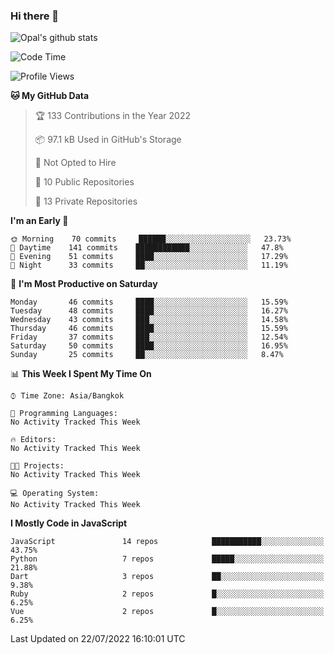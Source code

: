 ### Hi there 👋

![Opal's github stats](https://github-readme-stats.vercel.app/api?username=coolkidneversleep&count_private=true&show_icons=true&theme=radical)


<!--START_SECTION:waka-->
![Code Time](http://img.shields.io/badge/Code%20Time-0%20secs-blue)

![Profile Views](http://img.shields.io/badge/Profile%20Views-0-blue)

**🐱 My GitHub Data** 

> 🏆 133 Contributions in the Year 2022
 > 
> 📦 97.1 kB Used in GitHub's Storage 
 > 
> 🚫 Not Opted to Hire
 > 
> 📜 10 Public Repositories 
 > 
> 🔑 13 Private Repositories  
 > 
**I'm an Early 🐤** 

```text
🌞 Morning    70 commits     ██████░░░░░░░░░░░░░░░░░░░   23.73% 
🌆 Daytime    141 commits    ████████████░░░░░░░░░░░░░   47.8% 
🌃 Evening    51 commits     ████░░░░░░░░░░░░░░░░░░░░░   17.29% 
🌙 Night      33 commits     ██░░░░░░░░░░░░░░░░░░░░░░░   11.19%

```
📅 **I'm Most Productive on Saturday** 

```text
Monday       46 commits     ████░░░░░░░░░░░░░░░░░░░░░   15.59% 
Tuesday      48 commits     ████░░░░░░░░░░░░░░░░░░░░░   16.27% 
Wednesday    43 commits     ███░░░░░░░░░░░░░░░░░░░░░░   14.58% 
Thursday     46 commits     ████░░░░░░░░░░░░░░░░░░░░░   15.59% 
Friday       37 commits     ███░░░░░░░░░░░░░░░░░░░░░░   12.54% 
Saturday     50 commits     ████░░░░░░░░░░░░░░░░░░░░░   16.95% 
Sunday       25 commits     ██░░░░░░░░░░░░░░░░░░░░░░░   8.47%

```


📊 **This Week I Spent My Time On** 

```text
⌚︎ Time Zone: Asia/Bangkok

💬 Programming Languages: 
No Activity Tracked This Week

🔥 Editors: 
No Activity Tracked This Week

🐱‍💻 Projects: 
No Activity Tracked This Week

💻 Operating System: 
No Activity Tracked This Week

```

**I Mostly Code in JavaScript** 

```text
JavaScript               14 repos            ███████████░░░░░░░░░░░░░░   43.75% 
Python                   7 repos             █████░░░░░░░░░░░░░░░░░░░░   21.88% 
Dart                     3 repos             ██░░░░░░░░░░░░░░░░░░░░░░░   9.38% 
Ruby                     2 repos             █░░░░░░░░░░░░░░░░░░░░░░░░   6.25% 
Vue                      2 repos             █░░░░░░░░░░░░░░░░░░░░░░░░   6.25%

```



 Last Updated on 22/07/2022 16:10:01 UTC
<!--END_SECTION:waka-->

